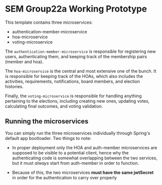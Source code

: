 # SEM Group22a Working Prototype

This template contains three microservices:
- authentication-member-microservice
- hoa-microservice
- voting-microservice

The `authentication-member-microservice` is responsible for registering new users, authenticating them, and keeping 
track of the membership pairs (member and hoa).

The `hoa-microservice` is the central and most extensive one of the bunch. It is responsible for keeping track of the
HOAs, which also includes the activities, requirements, notifications, board members, and election histories.

Finally, the `voting-microservice` is responsible for handling anything pertaining to the elections, including
creating new ones, updating votes, calculating final outcomes, and voting validation.

## Running the microservices

You can simply run the three microservices individually through Spring's default app bootloader. Two things to note:
- In proper deployment only the HOA and auth-member microservices are supposed to be visible to a potential client,
hence why the authenticating code is somewhat overlapping between the two services, but it must *always* start from 
auth-member in order to function.

- Because of this, the two microservices **must have the same jwtSecret** in order for the authentication to carry over 
properly